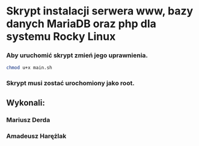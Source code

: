 # Skrypt instalacji serwera www, bazy danych MariaDB oraz php dla systemu Rocky Linux

### Aby uruchomić skrypt zmień jego uprawnienia.

```bash
chmod u+x main.sh
```

### Skrypt musi zostać urochomiony jako root.

## Wykonali:

### Mariusz Derda
### Amadeusz Harężlak
